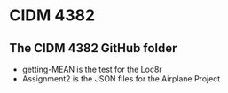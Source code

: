 # CIDM 4382


## The CIDM 4382 GitHub folder



* getting-MEAN is the test for the Loc8r 
*  Assignment2 is the JSON files for the Airplane Project


